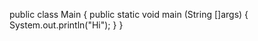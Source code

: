 public class Main {
 public static void main (String []args) {
  System.out.println("Hi");
    }
  }
  
